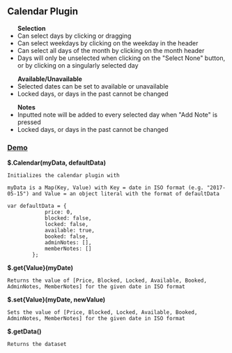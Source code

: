 <div>
<h2>Calendar Plugin</h2>

<div>
<ul>
<lh><b>Selection</b></lh>
<li>Can select days by clicking or dragging</li>
<li>Can select weekdays by clicking on the weekday in the header</li>
<li>Can select all days of the month by clicking on the month header</li>
<li>Days will only be unselected when clicking on the "Select None" button, or by clicking on a singularly selected day</li>
</ul>

<ul>
<lh><b>Available/Unavailable</b></lh>
<li>Selected dates can be set to available or unavailable</li>
<li>Locked days, or days in the past cannot be changed</li>
</ul>

<ul>
<lh><b>Notes</b></lh>
<li>Inputted note will be added to every selected day when "Add Note" is pressed</li>
<li>Locked days, or days in the past cannot be changed</li>
</ul>

<h3><a href="https://kylechua.github.io/calendar/">Demo</a></h3>
</div>

<b>$.Calendar(myData, defaultData)</b>

    Initializes the calendar plugin with

    myData is a Map(Key, Value) with Key = date in ISO format (e.g. "2017-05-15") and Value = an object literal with the format of defaultData

    var defaultData = {
                price: 0,
                blocked: false,
                locked: false,
                available: true,
                booked: false,
                adminNotes: [],
                memberNotes: []
            };

<b>$.get{Value}(myDate)</b>

    Returns the value of [Price, Blocked, Locked, Available, Booked, AdminNotes, MemberNotes] for the given date in ISO format

<b>$.set{Value}(myDate, newValue)</b>
    
    Sets the value of [Price, Blocked, Locked, Available, Booked, AdminNotes, MemberNotes] for the given date in ISO format

<b>$.getData()</b>
    
    Returns the dataset

</div>